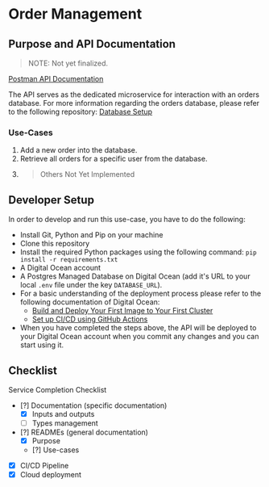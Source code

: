# Order Management

## Purpose and API Documentation

> NOTE: Not yet finalized.

[Postman API Documentation](https://documenter.getpostman.com/view/19002041/2sAYBbd8uu) 

The API serves as the dedicated microservice for interaction with an orders database. For more information regarding the orders database, please refer to the following repository: [Database Setup](https://github.com/RSO-team2/database_setup)

### Use-Cases

1. Add a new order into the database.
2. Retrieve all orders for a specific user from the database.
3. > Others Not Yet Implemented


## Developer Setup

In order to develop and run this use-case, you have to do the following:
- Install Git, Python and Pip on your machine
- Clone this repository
- Install the required Python packages using the following command: `pip install -r requirements.txt`
- A Digital Ocean account
- A Postgres Managed Database on Digital Ocean (add it's URL to your local `.env` file under the key `DATABASE_URL`).
- For a basic understanding of the deployment process please refer to the following documentation of Digital Ocean:
    - [Build and Deploy Your First Image to Your First Cluster](https://docs.digitalocean.com/products/kubernetes/getting-started/deploy-image-to-cluster/)
    - [Set up CI/CD using GitHub Actions](https://docs.digitalocean.com/products/container-registry/how-to/enable-push-to-deploy/)
- When you have completed the steps above, the API will be deployed to your Digital Ocean account when you commit any changes and you can start using it.

## Checklist

Service Completion Checklist
- [?] Documentation (specific documentation)
  - [x] Inputs and outputs
  - [ ] Types management
- [?] READMEs (general documentation)
  - [x] Purpose
  - [?] Use-cases
- [x] CI/CD Pipeline
- [x] Cloud deployment